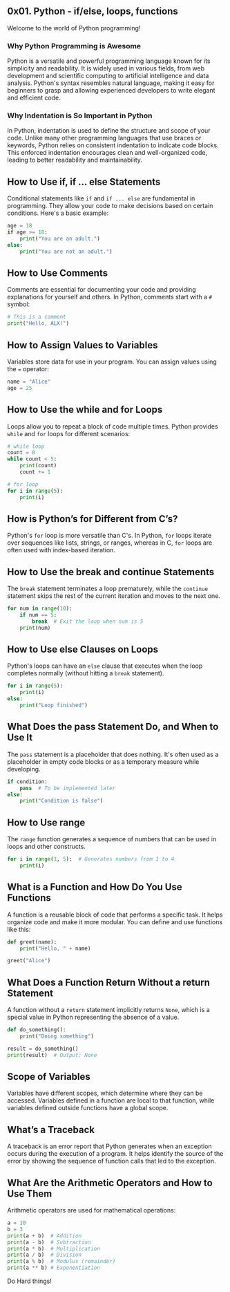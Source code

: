 ## 0x01. Python - if/else, loops, functions

Welcome to the world of Python programming!

### Why Python Programming is Awesome

Python is a versatile and powerful programming language known for its simplicity and readability. It is widely used in various fields, from web development and scientific computing to artificial intelligence and data analysis. Python's syntax resembles natural language, making it easy for beginners to grasp and allowing experienced developers to write elegant and efficient code.

### Why Indentation is So Important in Python

In Python, indentation is used to define the structure and scope of your code. Unlike many other programming languages that use braces or keywords, Python relies on consistent indentation to indicate code blocks. This enforced indentation encourages clean and well-organized code, leading to better readability and maintainability.

## How to Use if, if ... else Statements

Conditional statements like `if` and `if ... else` are fundamental in programming. They allow your code to make decisions based on certain conditions. Here's a basic example:

```python
age = 18
if age >= 18:
    print("You are an adult.")
else:
    print("You are not an adult.")
```

## How to Use Comments

Comments are essential for documenting your code and providing explanations for yourself and others. In Python, comments start with a `#` symbol:

```python
# This is a comment
print("Hello, ALX!")
```

## How to Assign Values to Variables

Variables store data for use in your program. You can assign values using the `=` operator:

```python
name = "Alice"
age = 25
```

## How to Use the while and for Loops

Loops allow you to repeat a block of code multiple times. Python provides `while` and `for` loops for different scenarios:

```python
# while loop
count = 0
while count < 5:
    print(count)
    count += 1

# for loop
for i in range(5):
    print(i)
```

## How is Python’s for Different from C’s?

Python's `for` loop is more versatile than C's. In Python, `for` loops iterate over sequences like lists, strings, or ranges, whereas in C, `for` loops are often used with index-based iteration.

## How to Use the break and continue Statements

The `break` statement terminates a loop prematurely, while the `continue` statement skips the rest of the current iteration and moves to the next one.

```python
for num in range(10):
    if num == 5:
        break  # Exit the loop when num is 5
    print(num)
```

## How to Use else Clauses on Loops

Python's loops can have an `else` clause that executes when the loop completes normally (without hitting a `break` statement).

```python
for i in range(5):
    print(i)
else:
    print("Loop finished")
```

## What Does the pass Statement Do, and When to Use It

The `pass` statement is a placeholder that does nothing. It's often used as a placeholder in empty code blocks or as a temporary measure while developing.

```python
if condition:
    pass  # To be implemented later
else:
    print("Condition is false")

```

## How to Use range

The `range` function generates a sequence of numbers that can be used in loops and other constructs.

```python
for i in range(1, 5):  # Generates numbers from 1 to 4
    print(i)
```

## What is a Function and How Do You Use Functions

A function is a reusable block of code that performs a specific task. It helps organize code and make it more modular. You can define and use functions like this:

```python
def greet(name):
    print("Hello, " + name)

greet("Alice")
```

## What Does a Function Return Without a return Statement

A function without a `return` statement implicitly returns `None`, which is a special value in Python representing the absence of a value.

```python
def do_something():
    print("Doing something")

result = do_something()
print(result)  # Output: None
```

## Scope of Variables

Variables have different scopes, which determine where they can be accessed. Variables defined in a function are local to that function, while variables defined outside functions have a global scope.

## What’s a Traceback

A traceback is an error report that Python generates when an exception occurs during the execution of a program. It helps identify the source of the error by showing the sequence of function calls that led to the exception.

## What Are the Arithmetic Operators and How to Use Them

Arithmetic operators are used for mathematical operations:

```python
a = 10
b = 3
print(a + b)  # Addition
print(a - b)  # Subtraction
print(a * b)  # Multiplication
print(a / b)  # Division
print(a % b)  # Modulus (remainder)
print(a ** b) # Exponentiation
```

Do Hard things!
